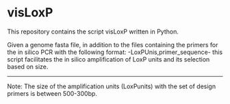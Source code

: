 # visLoxP
This repository contains the script visLoxP written in Python.

Given a genome fasta file, in addition to the files containing the primers for the in silico PCR with the following format: -LoxPUnis,primer_sequence- 
this script facilitates the in silico amplification of LoxP units and its selection based on size.

----------
Note: The size of the amplification units (LoxPunits) with the set of design primers is between 500-300bp.

